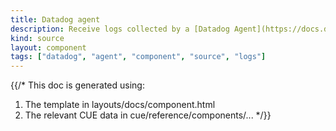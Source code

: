 ```yaml
---
title: Datadog agent
description: Receive logs collected by a [Datadog Agent](https://docs.datadoghq.com/agent)
kind: source
layout: component
tags: ["datadog", "agent", "component", "source", "logs"]
---
```


{{/*
This doc is generated using:

1. The template in layouts/docs/component.html
2. The relevant CUE data in cue/reference/components/...
*/}}
